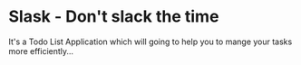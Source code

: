 # Slask - Don't slack the time

It's a Todo List Application which will going to help you to mange your tasks more efficiently...
